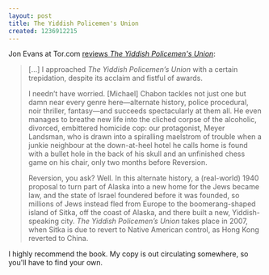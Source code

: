 ```yaml
---
layout: post
title: The Yiddish Policemen's Union
created: 1236912215
---
```

Jon Evans at Tor.com [reviews *The Yiddish Policemen's Union*](http://www.tor.com/index.php?option=com_content&view=blog&id=15340):

> [...] I approached *The Yiddish Policemen’s Union* with a certain trepidation, despite its acclaim and fistful of awards.
>
> I needn’t have worried. [Michael] Chabon tackles not just one but damn near every genre here—alternate history, police procedural, noir thriller, fantasy—and succeeds spectacularly at them all. <!--break--> He even manages to breathe new life into the cliched corpse of the alcoholic, divorced, embittered homicide cop: our protagonist, Meyer Landsman, who is drawn into a spiralling maelstrom of trouble when a junkie neighbour at the down-at-heel hotel he calls home is found with a bullet hole in the back of his skull and an unfinished chess game on his chair, only two months before Reversion.
>
> Reversion, you ask? Well. In this alternate history, a (real-world) 1940 proposal to turn part of Alaska into a new home for the Jews became law, and the state of Israel foundered before it was founded, so millions of Jews instead fled from Europe to the boomerang-shaped island of Sitka, off the coast of Alaska, and there built a new, Yiddish-speaking city. *The Yiddish Policemen’s Union* takes place in 2007, when Sitka is due to revert to Native American control, as Hong Kong reverted to China.

I highly recommend the book.  My copy is out circulating somewhere, so you'll have to find your own.
